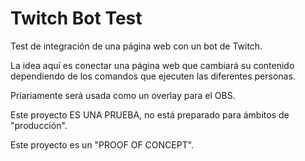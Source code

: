 # Twitch Bot Test

Test de integración de una página web con un bot de Twitch.

La idea aquí es conectar una página web que cambiará su contenido dependiendo de los comandos que ejecuten las diferentes personas.

Priariamente será usada como un overlay para el OBS.

Este proyecto ES UNA PRUEBA, no está preparado para ámbitos de "producción".

Este proyecto es un "PROOF OF CONCEPT".
